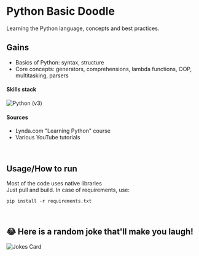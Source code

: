 # Python Basic Doodle
Learning the Python language, concepts and best practices.<br>

## Gains
- Basics of Python: syntax, structure
- Core concepts: generators, comprehensions, lambda functions, OOP, multitasking, parsers

#### Skills stack
![Python (v3)](https://img.shields.io/badge/Python-14354C?style=for-the-badge&logo=python&logoColor=white)

#### Sources
- Lynda.com "Learning Python" course
- Various YouTube tutorials

<br>

## Usage/How to run
Most of the code uses native libraries<br>
Just pull and build. In case of requirements, use:<br>
```
pip install -r requirements.txt
```

<br>

## 😂 Here is a random joke that'll make you laugh!
![Jokes Card](https://readme-jokes.vercel.app/api)
